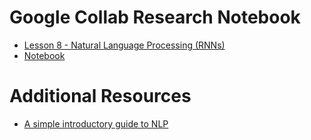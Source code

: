 # Google Collab Research Notebook
- [Lesson 8 - Natural Language Processing (RNNs)](https://docs.google.com/presentation/d/1hznjitNJqdCSV5jJmEsULuvxvqWZXh9Ckl9lgTU5T0U/edit#slide=id.p1)
- [Notebook](https://colab.research.google.com/drive/14IvhvCUBCul-hAN0mLrW6hbnVh8yeJXg#scrollTo=r_70dUvDwRZZ)

# Additional Resources
- [A simple introductory guide to NLP](https://becominghuman.ai/a-simple-introduction-to-natural-language-processing-ea66a1747b32)

